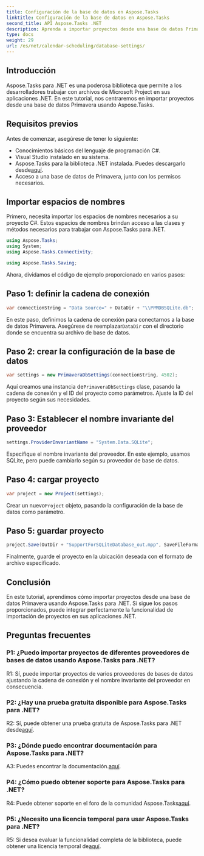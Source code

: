 ```yaml
---
title: Configuración de la base de datos en Aspose.Tasks
linktitle: Configuración de la base de datos en Aspose.Tasks
second_title: API Aspose.Tasks .NET
description: Aprenda a importar proyectos desde una base de datos Primavera usando Aspose.Tasks para .NET. Obtenga orientación paso a paso en este tutorial completo.
type: docs
weight: 29
url: /es/net/calendar-scheduling/database-settings/
---
```

## Introducción

Aspose.Tasks para .NET es una poderosa biblioteca que permite a los desarrolladores trabajar con archivos de Microsoft Project en sus aplicaciones .NET. En este tutorial, nos centraremos en importar proyectos desde una base de datos Primavera usando Aspose.Tasks.

## Requisitos previos

Antes de comenzar, asegúrese de tener lo siguiente:

- Conocimientos básicos del lenguaje de programación C#.
- Visual Studio instalado en su sistema.
-  Aspose.Tasks para la biblioteca .NET instalada. Puedes descargarlo desde[aquí](https://releases.aspose.com/tasks/net/).
- Acceso a una base de datos de Primavera, junto con los permisos necesarios.

## Importar espacios de nombres

Primero, necesita importar los espacios de nombres necesarios a su proyecto C#. Estos espacios de nombres brindan acceso a las clases y métodos necesarios para trabajar con Aspose.Tasks para .NET.

```csharp
using Aspose.Tasks;
using System;
using Aspose.Tasks.Connectivity;

using Aspose.Tasks.Saving;

```

Ahora, dividamos el código de ejemplo proporcionado en varios pasos:

## Paso 1: definir la cadena de conexión

```csharp
var connectionString = "Data Source=" + DataDir + "\\PPMDBSQLite.db";
```

 En este paso, definimos la cadena de conexión para conectarnos a la base de datos Primavera. Asegúrese de reemplazar`DataDir` con el directorio donde se encuentra su archivo de base de datos.

## Paso 2: crear la configuración de la base de datos

```csharp
var settings = new PrimaveraDbSettings(connectionString, 4502);
```

 Aquí creamos una instancia de`PrimaveraDbSettings` clase, pasando la cadena de conexión y el ID del proyecto como parámetros. Ajuste la ID del proyecto según sus necesidades.

## Paso 3: Establecer el nombre invariante del proveedor

```csharp
settings.ProviderInvariantName = "System.Data.SQLite";
```

Especifique el nombre invariante del proveedor. En este ejemplo, usamos SQLite, pero puede cambiarlo según su proveedor de base de datos.

## Paso 4: cargar proyecto

```csharp
var project = new Project(settings);
```

 Crear un nuevo`Project` objeto, pasando la configuración de la base de datos como parámetro.

## Paso 5: guardar proyecto

```csharp
project.Save(OutDir + "SupportForSQLiteDatabase_out.mpp", SaveFileFormat.Mpp);
```

Finalmente, guarde el proyecto en la ubicación deseada con el formato de archivo especificado.

## Conclusión

En este tutorial, aprendimos cómo importar proyectos desde una base de datos Primavera usando Aspose.Tasks para .NET. Si sigue los pasos proporcionados, puede integrar perfectamente la funcionalidad de importación de proyectos en sus aplicaciones .NET.

## Preguntas frecuentes

### P1: ¿Puedo importar proyectos de diferentes proveedores de bases de datos usando Aspose.Tasks para .NET?

R1: Sí, puede importar proyectos de varios proveedores de bases de datos ajustando la cadena de conexión y el nombre invariante del proveedor en consecuencia.

### P2: ¿Hay una prueba gratuita disponible para Aspose.Tasks para .NET?

 R2: Sí, puede obtener una prueba gratuita de Aspose.Tasks para .NET desde[aquí](https://releases.aspose.com/).

### P3: ¿Dónde puedo encontrar documentación para Aspose.Tasks para .NET?

 A3: Puedes encontrar la documentación.[aquí](https://reference.aspose.com/tasks/net/).

### P4: ¿Cómo puedo obtener soporte para Aspose.Tasks para .NET?

 R4: Puede obtener soporte en el foro de la comunidad Aspose.Tasks[aquí](https://forum.aspose.com/c/tasks/15).

### P5: ¿Necesito una licencia temporal para usar Aspose.Tasks para .NET?

 R5: Si desea evaluar la funcionalidad completa de la biblioteca, puede obtener una licencia temporal de[aquí](https://purchase.aspose.com/temporary-license/).